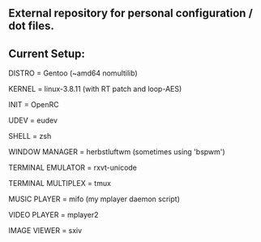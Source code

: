 External repository for personal configuration / dot files.
-

Current Setup:
-


DISTRO = Gentoo (~amd64 nomultilib)

KERNEL = linux-3.8.11 (with RT patch and loop-AES)

INIT = OpenRC

UDEV = eudev

SHELL = zsh

WINDOW MANAGER = herbstluftwm (sometimes using 'bspwm')

TERMINAL EMULATOR = rxvt-unicode

TERMINAL MULTIPLEX = tmux

MUSIC PLAYER = mifo (my mplayer daemon script)

VIDEO PLAYER = mplayer2

IMAGE VIEWER = sxiv
